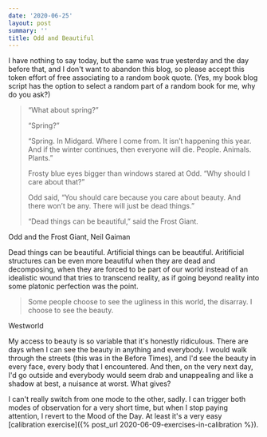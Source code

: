 ```yaml
---
date: '2020-06-25'
layout: post
summary: ''
title: Odd and Beautiful
---
```


I have nothing to say today, but the same was true yesterday and the day before that, and I don't want to abandon this
blog, so please accept this token effort of free associating to a random book quote. (Yes, my book blog script has the
option to select a random part of a random book for me, why do you ask?)

<blockquote>
“What about spring?”<br>

“Spring?”<br>

“Spring. In Midgard. Where I come from. It isn’t happening this year. And if the winter continues, then everyone will die. People. Animals. Plants.”<br>

Frosty blue eyes bigger than windows stared at Odd. “Why should I care about that?”<br>

Odd said, “You should care because you care about beauty. And there won’t be any. There will just be dead things.”<br>

“Dead things can be beautiful,” said the Frost Giant.<br>
</blockquote>

<p class="source">Odd and the Frost Giant, Neil Gaiman</p>

Dead things can be beautiful. Artificial things can be beautiful. Aritificial structures can be even more beautiful when
they are dead and decomposing, when they are forced to be part of our world instead of an idealistic wound that tries to
transcend reality, as if going beyond reality into some platonic perfection was the point.

<blockquote>

Some people choose to see the ugliness in this world, the disarray. I choose to see the beauty.

</blockquote>

<p class="source">Westworld</p>

My access to beauty is so variable that it's honestly ridiculous. There are days when I can see the beauty in anything
and everybody. I would walk through the streets (this was in the Before Times), and I'd see the beauty in every face,
every body that I encountered. And then, on the very next day, I'd go outside and everybody would seem drab and
unappealing and like a shadow at best, a nuisance at worst. What gives?

I can't really switch from one mode to the other, sadly. I can trigger both modes of observation for a very short time,
but when I stop paying attention, I revert to the Mood of the Day. At least it's a very easy [calibration exercise]({%
post_url 2020-06-09-exercises-in-calibration %}).
